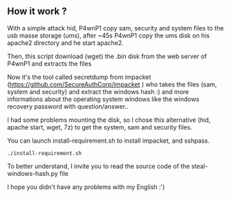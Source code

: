## How it work ?

With a simple attack hid, P4wnP1 copy sam, security and system files to the usb masse storage (ums), after ~45s P4wnP1 copy the ums disk on his apache2 directory and he start apache2.

Then, this script download (wget) the .bin disk from the web server of P4wnP1 and extracts the files 

Now it's the tool called secretdump from impacket (https://github.com/SecureAuthCorp/impacket
) who takes the files (sam, system and security) and extract the windows hash :)
and more informations about the operating system windows like the windows recovery password with question/answer..

I had some problems mounting the disk, so I chose this alternative (hid, apache start, wget, 7z) to get the system, sam and security files.

You can launch install-requirement.sh to install impacket, and sshpass.

```
./install-requirement.sh
```

To better understand, I invite you to read the source code of the steal-windows-hash.py file

I hope you didn't have any problems with my English :')
